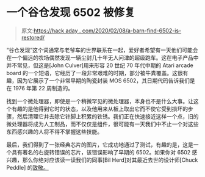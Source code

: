 # 一个谷仓发现 6502 被修复

> 原文:[https://hack aday . com/2020/02/08/a-barn-find-6502-is-restored/](https://hackaday.com/2020/02/08/a-barn-find-6502-is-restored/)

“谷仓发现”这个词通常与老爷车的世界联系在一起，爱好者希望有一天他们可能会在一个偏远的农场偶然发现一辆尘封几十年无人问津的超级跑车。这在电子产品中并不常见，但这是[John Culver]用来形容 20 世纪 70 年代中期的 Atari arcade board 的一个短语，它经历了一段非常艰难的时期，部分被牛粪覆盖。这很有趣，因为它展示了一个非常早期的陶瓷封装 MOS 6502，其日期代码告诉我们是在 1976 年第 22 周制造的。

找到一个微处理器，即使是一个稍微罕见的微处理器，本身也不是什么大事。让这个有趣的是他得到它时的状态，以及他用来从板上取出它而不使它受到损坏的步骤，然后清理它并去除它针脚上积累的铁锈。我们正在快速接近这样一个点，旧的微处理器将成为人工制品，而不仅仅是组件，很可能有一天我们中不止一个对这些东西感兴趣的人将不得不掌握这些技能。

最后，我们得到了一张经典芯片的图片，它成功地通过了测试，有趣的是，这是一个具有著名的右旋转错误的芯片，该错误影响了早期的 6502。如果你对 6502 感兴趣，那么你绝对应该读一读我们的同事[Bil Herd]对其最近去世的设计师[Chuck Peddle] 的[致敬。](https://hackaday.com/2019/12/25/honoring-chuck-peddle-father-of-the-6502-and-the-chips-that-went-with-it/)